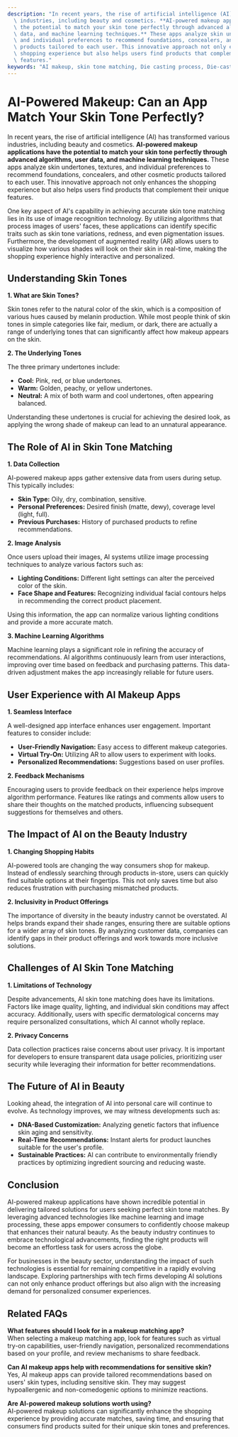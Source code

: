 ```yaml
---
description: "In recent years, the rise of artificial intelligence (AI) has transformed various\
  \ industries, including beauty and cosmetics. **AI-powered makeup applications have\
  \ the potential to match your skin tone perfectly through advanced algorithms, user\
  \ data, and machine learning techniques.** These apps analyze skin undertones, textures,\
  \ and individual preferences to recommend foundations, concealers, and other cosmetic\
  \ products tailored to each user. This innovative approach not only enhances the\
  \ shopping experience but also helps users find products that complement their unique\
  \ features."
keywords: "AI makeup, skin tone matching, Die casting process, Die-cast aluminum"
---
```

# AI-Powered Makeup: Can an App Match Your Skin Tone Perfectly?

In recent years, the rise of artificial intelligence (AI) has transformed various industries, including beauty and cosmetics. **AI-powered makeup applications have the potential to match your skin tone perfectly through advanced algorithms, user data, and machine learning techniques.** These apps analyze skin undertones, textures, and individual preferences to recommend foundations, concealers, and other cosmetic products tailored to each user. This innovative approach not only enhances the shopping experience but also helps users find products that complement their unique features.

One key aspect of AI's capability in achieving accurate skin tone matching lies in its use of image recognition technology. By utilizing algorithms that process images of users' faces, these applications can identify specific traits such as skin tone variations, redness, and even pigmentation issues. Furthermore, the development of augmented reality (AR) allows users to visualize how various shades will look on their skin in real-time, making the shopping experience highly interactive and personalized.

## Understanding Skin Tones

**1. What are Skin Tones?**

Skin tones refer to the natural color of the skin, which is a composition of various hues caused by melanin production. While most people think of skin tones in simple categories like fair, medium, or dark, there are actually a range of underlying tones that can significantly affect how makeup appears on the skin.

**2. The Underlying Tones**

The three primary undertones include:

- **Cool:** Pink, red, or blue undertones.
- **Warm:** Golden, peachy, or yellow undertones.
- **Neutral:** A mix of both warm and cool undertones, often appearing balanced.

Understanding these undertones is crucial for achieving the desired look, as applying the wrong shade of makeup can lead to an unnatural appearance.

## The Role of AI in Skin Tone Matching

**1. Data Collection**

AI-powered makeup apps gather extensive data from users during setup. This typically includes:

- **Skin Type:** Oily, dry, combination, sensitive.
- **Personal Preferences:** Desired finish (matte, dewy), coverage level (light, full).
- **Previous Purchases:** History of purchased products to refine recommendations.

**2. Image Analysis**

Once users upload their images, AI systems utilize image processing techniques to analyze various factors such as:

- **Lighting Conditions:** Different light settings can alter the perceived color of the skin.
- **Face Shape and Features:** Recognizing individual facial contours helps in recommending the correct product placement.

Using this information, the app can normalize various lighting conditions and provide a more accurate match.

**3. Machine Learning Algorithms**

Machine learning plays a significant role in refining the accuracy of recommendations. AI algorithms continuously learn from user interactions, improving over time based on feedback and purchasing patterns. This data-driven adjustment makes the app increasingly reliable for future users.

## User Experience with AI Makeup Apps

**1. Seamless Interface**

A well-designed app interface enhances user engagement. Important features to consider include:

- **User-Friendly Navigation:** Easy access to different makeup categories.
- **Virtual Try-On:** Utilizing AR to allow users to experiment with looks.
- **Personalized Recommendations:** Suggestions based on user profiles.

**2. Feedback Mechanisms**

Encouraging users to provide feedback on their experience helps improve algorithm performance. Features like ratings and comments allow users to share their thoughts on the matched products, influencing subsequent suggestions for themselves and others.

## The Impact of AI on the Beauty Industry

**1. Changing Shopping Habits**

AI-powered tools are changing the way consumers shop for makeup. Instead of endlessly searching through products in-store, users can quickly find suitable options at their fingertips. This not only saves time but also reduces frustration with purchasing mismatched products.

**2. Inclusivity in Product Offerings**

The importance of diversity in the beauty industry cannot be overstated. AI helps brands expand their shade ranges, ensuring there are suitable options for a wider array of skin tones. By analyzing customer data, companies can identify gaps in their product offerings and work towards more inclusive solutions.

## Challenges of AI Skin Tone Matching

**1. Limitations of Technology**

Despite advancements, AI skin tone matching does have its limitations. Factors like image quality, lighting, and individual skin conditions may affect accuracy. Additionally, users with specific dermatological concerns may require personalized consultations, which AI cannot wholly replace.

**2. Privacy Concerns**

Data collection practices raise concerns about user privacy. It is important for developers to ensure transparent data usage policies, prioritizing user security while leveraging their information for better recommendations.

## The Future of AI in Beauty

Looking ahead, the integration of AI into personal care will continue to evolve. As technology improves, we may witness developments such as:

- **DNA-Based Customization:** Analyzing genetic factors that influence skin aging and sensitivity.
- **Real-Time Recommendations:** Instant alerts for product launches suitable for the user's profile.
- **Sustainable Practices:** AI can contribute to environmentally friendly practices by optimizing ingredient sourcing and reducing waste.

## Conclusion

AI-powered makeup applications have shown incredible potential in delivering tailored solutions for users seeking perfect skin tone matches. By leveraging advanced technologies like machine learning and image processing, these apps empower consumers to confidently choose makeup that enhances their natural beauty. As the beauty industry continues to embrace technological advancements, finding the right products will become an effortless task for users across the globe.

For businesses in the beauty sector, understanding the impact of such technologies is essential for remaining competitive in a rapidly evolving landscape. Exploring partnerships with tech firms developing AI solutions can not only enhance product offerings but also align with the increasing demand for personalized consumer experiences.

## Related FAQs

**What features should I look for in a makeup matching app?**  
When selecting a makeup matching app, look for features such as virtual try-on capabilities, user-friendly navigation, personalized recommendations based on your profile, and review mechanisms to share feedback. 

**Can AI makeup apps help with recommendations for sensitive skin?**  
Yes, AI makeup apps can provide tailored recommendations based on users' skin types, including sensitive skin. They may suggest hypoallergenic and non-comedogenic options to minimize reactions.

**Are AI-powered makeup solutions worth using?**  
AI-powered makeup solutions can significantly enhance the shopping experience by providing accurate matches, saving time, and ensuring that consumers find products suited for their unique skin tones and preferences.
